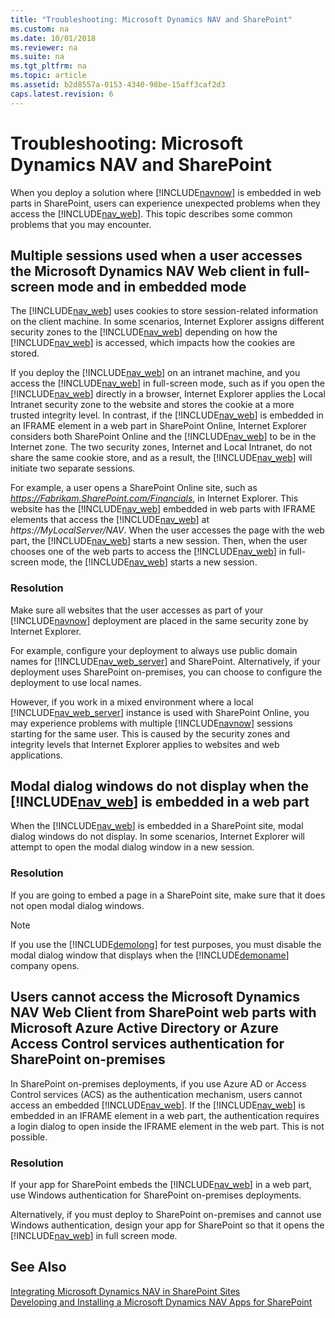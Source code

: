 ```yaml
---
title: "Troubleshooting: Microsoft Dynamics NAV and SharePoint"
ms.custom: na
ms.date: 10/01/2018
ms.reviewer: na
ms.suite: na
ms.tgt_pltfrm: na
ms.topic: article
ms.assetid: b2d8557a-0153-4340-98be-15aff3caf2d3
caps.latest.revision: 6
---
```

# Troubleshooting: Microsoft Dynamics NAV and SharePoint
When you deploy a solution where [!INCLUDE[navnow](includes/navnow_md.md)] is embedded in web parts in SharePoint, users can experience unexpected problems when they access the [!INCLUDE[nav_web](includes/nav_web_md.md)]. This topic describes some common problems that you may encounter.  
  
##  <a name="MultipleSessions"></a> Multiple sessions used when a user accesses the Microsoft Dynamics NAV Web client in full-screen mode and in embedded mode  
 The [!INCLUDE[nav_web](includes/nav_web_md.md)] uses cookies to store session-related information on the client machine. In some scenarios, Internet Explorer assigns different security zones to the [!INCLUDE[nav_web](includes/nav_web_md.md)] depending on how the [!INCLUDE[nav_web](includes/nav_web_md.md)] is accessed, which impacts how the cookies are stored.  
  
 If you deploy the [!INCLUDE[nav_web](includes/nav_web_md.md)] on an intranet machine, and you access the [!INCLUDE[nav_web](includes/nav_web_md.md)] in full-screen mode, such as if you open the [!INCLUDE[nav_web](includes/nav_web_md.md)] directly in a browser, Internet Explorer applies the Local Intranet security zone to the website and stores the cookie at a more trusted integrity level. In contrast, if the [!INCLUDE[nav_web](includes/nav_web_md.md)] is embedded in an IFRAME element in a web part in SharePoint Online, Internet Explorer considers both SharePoint Online and the [!INCLUDE[nav_web](includes/nav_web_md.md)] to be in the Internet zone. The two security zones, Internet and Local Intranet, do not share the same cookie store, and as a result, the [!INCLUDE[nav_web](includes/nav_web_md.md)] will initiate two separate sessions.  
  
 For example, a user opens a SharePoint Online site, such as *https://Fabrikam.SharePoint.com/Financials*, in Internet Explorer. This website has the [!INCLUDE[nav_web](includes/nav_web_md.md)] embedded in web parts with IFRAME elements that access the [!INCLUDE[nav_web](includes/nav_web_md.md)] at *https://MyLocalServer/NAV*. When the user accesses the page with the web part, the [!INCLUDE[nav_web](includes/nav_web_md.md)] starts a new session. Then, when the user chooses one of the web parts to access the [!INCLUDE[nav_web](includes/nav_web_md.md)] in full-screen mode, the [!INCLUDE[nav_web](includes/nav_web_md.md)] starts a new session.  
  
### Resolution  
 Make sure all websites that the user accesses as part of your [!INCLUDE[navnow](includes/navnow_md.md)] deployment are placed in the same security zone by Internet Explorer.  
  
 For example, configure your deployment to always use public domain names for [!INCLUDE[nav_web_server](includes/nav_web_server_md.md)] and SharePoint. Alternatively, if your deployment uses SharePoint on-premises, you can choose to configure the deployment to use local names.  
  
 However, if you work in a mixed environment where a local [!INCLUDE[nav_web_server](includes/nav_web_server_md.md)] instance is used with SharePoint Online, you may experience problems with multiple [!INCLUDE[navnow](includes/navnow_md.md)] sessions starting for the same user. This is caused by the security zones and integrity levels that Internet Explorer applies to websites and web applications.  
  
## Modal dialog windows do not display when the [!INCLUDE[nav_web](includes/nav_web_md.md)] is embedded in a web part  
 When the [!INCLUDE[nav_web](includes/nav_web_md.md)] is embedded in a SharePoint site, modal dialog windows do not display. In some scenarios, Internet Explorer will attempt to open the modal dialog window in a new session.  
  
### Resolution  
 If you are going to embed a page in a SharePoint site, make sure that it does not open modal dialog windows.  
  
> [!NOTE]  
>  If you use the [!INCLUDE[demolong](includes/demolong_md.md)] for test purposes, you must disable the modal dialog window that displays when the [!INCLUDE[demoname](includes/demoname_md.md)] company opens.  
  
##  <a name="CannotAccessWebClient"></a> Users cannot access the Microsoft Dynamics NAV Web Client from SharePoint web parts with Microsoft Azure Active Directory or Azure Access Control services authentication for SharePoint on-premises  
 In SharePoint on-premises deployments, if you use Azure AD or Access Control services \(ACS\) as the authentication mechanism, users cannot access an embedded [!INCLUDE[nav_web](includes/nav_web_md.md)]. If the [!INCLUDE[nav_web](includes/nav_web_md.md)] is embedded in an IFRAME element in a web part, the authentication requires a login dialog to open inside the IFRAME element in the web part. This is not possible.  
  
### Resolution  
 If your app for SharePoint embeds the [!INCLUDE[nav_web](includes/nav_web_md.md)] in a web part, use Windows authentication for SharePoint on-premises deployments.  
  
 Alternatively, if you must deploy to SharePoint on-premises and cannot use Windows authentication, design your app for SharePoint so that it opens the [!INCLUDE[nav_web](includes/nav_web_md.md)] in full screen mode.  
  
## See Also  
 [Integrating Microsoft Dynamics NAV in SharePoint Sites](Integrating-Microsoft-Dynamics-NAV-in-SharePoint-Sites.md)   
 [Developing and Installing a Microsoft Dynamics NAV Apps for SharePoint](Developing-and-Installing-a-Microsoft-Dynamics-NAV-Apps-for-SharePoint.md)